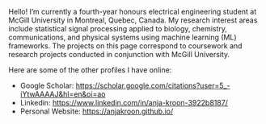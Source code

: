 Hello! I’m currently a fourth-year honours electrical engineering student at McGill University in Montreal, Quebec, Canada. My research interest areas include statistical signal processing applied to biology, chemistry, communications, and physical systems using machine learning (ML) frameworks. The projects on this page correspond to coursework and research projects conducted in conjunction with McGill University.

Here are some of the other profiles I have online:

* Google Scholar: https://scholar.google.com/citations?user=5_-iYtwAAAAJ&hl=en&oi=ao
* Linkedin: https://www.linkedin.com/in/anja-kroon-3922b8187/
* Personal Website: https://anjakroon.github.io/


